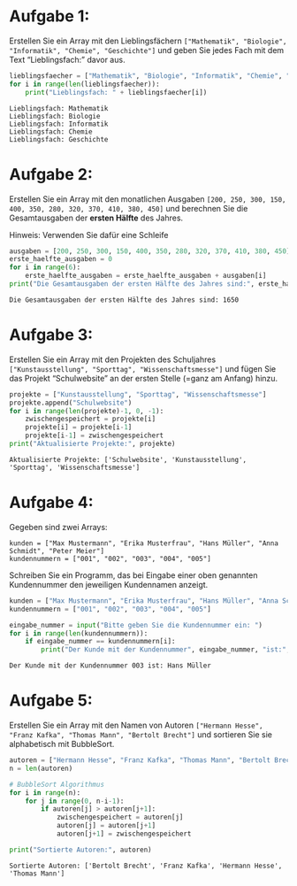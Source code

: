 # Aufgabe 1:


Erstellen Sie ein Array mit den Lieblingsfächern
`["Mathematik", "Biologie", "Informatik", "Chemie", "Geschichte"]` und
geben Sie jedes Fach mit dem Text “Lieblingsfach:” davor aus.

``` python
lieblingsfaecher = ["Mathematik", "Biologie", "Informatik", "Chemie", "Geschichte"]
for i in range(len(lieblingsfaecher)):
    print("Lieblingsfach: " + lieblingsfaecher[i])
```

    Lieblingsfach: Mathematik
    Lieblingsfach: Biologie
    Lieblingsfach: Informatik
    Lieblingsfach: Chemie
    Lieblingsfach: Geschichte

# Aufgabe 2:

Erstellen Sie ein Array mit den monatlichen Ausgaben
`[200, 250, 300, 150, 400, 350, 280, 320, 370, 410, 380, 450]` und
berechnen Sie die Gesamtausgaben der **ersten Hälfte** des Jahres.

Hinweis: Verwenden Sie dafür eine Schleife

``` python
ausgaben = [200, 250, 300, 150, 400, 350, 280, 320, 370, 410, 380, 450]
erste_haelfte_ausgaben = 0
for i in range(6):
    erste_haelfte_ausgaben = erste_haelfte_ausgaben + ausgaben[i]
print("Die Gesamtausgaben der ersten Hälfte des Jahres sind:", erste_haelfte_ausgaben)
```

    Die Gesamtausgaben der ersten Hälfte des Jahres sind: 1650

# Aufgabe 3:

Erstellen Sie ein Array mit den Projekten des Schuljahres
`["Kunstausstellung", "Sporttag", "Wissenschaftsmesse"]` und fügen Sie
das Projekt “Schulwebsite” an der ersten Stelle (=ganz am Anfang) hinzu.

``` python
projekte = ["Kunstausstellung", "Sporttag", "Wissenschaftsmesse"]
projekte.append("Schulwebsite")
for i in range(len(projekte)-1, 0, -1):
    zwischengespeichert = projekte[i]
    projekte[i] = projekte[i-1]
    projekte[i-1] = zwischengespeichert
print("Aktualisierte Projekte:", projekte)
```

    Aktualisierte Projekte: ['Schulwebsite', 'Kunstausstellung', 'Sporttag', 'Wissenschaftsmesse']

# Aufgabe 4:

Gegeben sind zwei Arrays:

`kunden = ["Max Mustermann", "Erika Musterfrau", "Hans Müller", "Anna Schmidt", "Peter Meier"]`  
`kundennummern = ["001", "002", "003", "004", "005"]`

Schreiben Sie ein Programm, das bei Eingabe einer oben genannten
Kundennummer den jeweiligen Kundennamen anzeigt.

``` python
kunden = ["Max Mustermann", "Erika Musterfrau", "Hans Müller", "Anna Schmidt", "Peter Meier"]
kundennummern = ["001", "002", "003", "004", "005"]

eingabe_nummer = input("Bitte geben Sie die Kundennummer ein: ")
for i in range(len(kundennummern)):
    if eingabe_nummer == kundennummern[i]:
        print("Der Kunde mit der Kundennummer", eingabe_nummer, "ist:", kunden[i])
```

    Der Kunde mit der Kundennummer 003 ist: Hans Müller

# Aufgabe 5:

Erstellen Sie ein Array mit den Namen von Autoren
`["Hermann Hesse", "Franz Kafka", "Thomas Mann", "Bertolt Brecht"]` und
sortieren Sie sie alphabetisch mit BubbleSort.

``` python
autoren = ["Hermann Hesse", "Franz Kafka", "Thomas Mann", "Bertolt Brecht"]
n = len(autoren)

# BubbleSort Algorithmus
for i in range(n):
    for j in range(0, n-i-1):
        if autoren[j] > autoren[j+1]:
            zwischengespeichert = autoren[j]
            autoren[j] = autoren[j+1]
            autoren[j+1] = zwischengespeichert

print("Sortierte Autoren:", autoren)
```

    Sortierte Autoren: ['Bertolt Brecht', 'Franz Kafka', 'Hermann Hesse', 'Thomas Mann']
